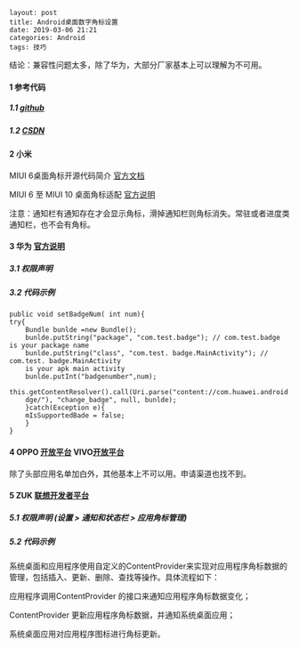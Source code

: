 ```
layout: post
title: Android桌面数字角标设置
date: 2019-03-06 21:21
categories: Android
tags: 技巧
```



结论：兼容性问题太多，除了华为，大部分厂家基本上可以理解为不可用。



#### 1 参考代码

##### 1.1 [github](https://github.com/leolin310148/ShortcutBadger/blob/master/ShortcutBadger/src/main/AndroidManifest.xml)

##### 1.2 [CSDN](https://blog.csdn.net/weixin_42976236/article/details/81704627)



#### 2 小米 

MIUI 6桌面角标开源代码简介 [官方文档](https://dev.mi.com/doc/p=3904/index.html)

MIUI 6 至 MIUI 10 桌面角标适配  [官方说明](https://dev.mi.com/console/doc/detail?pId=939) 

注意：通知栏有通知存在才会显示角标，滑掉通知栏则角标消失。常驻或者进度类通知栏，也不会有角标。



#### 3 华为 [官方说明](https://developer.huawei.com/consumer/cn/devservice/doc/30802)

##### 3.1 权限声明

<uses-permission android:name="android.permission.INTERNET"/>
<uses-permission android:name="com.huawei.android.launcher.permission.CHANGE_BADGE "/>

##### 3.2 代码示例

```
public void setBadgeNum( int num){
try{
    Bundle bunlde =new Bundle();
    bunlde.putString("package", "com.test.badge"); // com.test.badge is your package name
    bunlde.putString("class", "com.test. badge.MainActivity"); // com.test. badge.MainActivity
    is your apk main activity
    bunlde.putInt("badgenumber",num);
    this.getContentResolver().call(Uri.parse("content://com.huawei.android.launcher.settings/ba
    dge/"), "change_badge", null, bunlde);
    }catch(Exception e){
    mIsSupportedBade = false;
    }
}
```



#### 4 OPPO [开放平台](https://open.oppomobile.com/service/openservice#id=8)  VIVO[开放平台](https://dev.vivo.com.cn/home)

除了头部应用名单加白外，其他基本上不可以用。申请渠道也找不到。



#### 5 ZUK [联想开发者平台](http://developer.zuk.com/detail/12)

##### 5.1 权限声明 (设置 > 通知和状态栏 > 应用角标管理)

<uses-permission android:name="android.permission.READ_APP_BADGE"/> 

##### 5.2 代码示例

系统桌面和应用程序使用自定义的ContentProvider来实现对应用程序角标数据的管理，包括插入、更新、删除、查找等操作。具体流程如下：

应用程序调用ContentProvider 的接口来通知应用程序角标数据变化；

ContentProvider 更新应用程序角标数据，并通知系统桌面应用；

系统桌面应用对应用程序图标进行角标更新。





